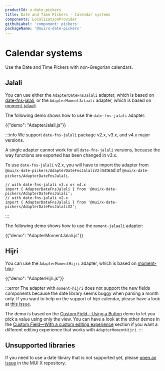 ```yaml
---
productId: x-date-pickers
title: Date and Time Pickers - Calendar systems
components: LocalizationProvider
githubLabel: 'component: pickers'
packageName: '@mui/x-date-pickers'
---
```


# Calendar systems

<p class="description">Use the Date and Time Pickers with non-Gregorian calendars.</p>

## Jalali

You can use either the `AdapterDateFnsJalali` adapter, which is based on [date-fns-jalali](https://www.npmjs.com/package/date-fns-jalali),
or the `AdapterMomentJalaali` adapter, which is based on [moment-jalaali](https://www.npmjs.com/package/moment-jalaali).

The following demo shows how to use the `date-fns-jalali` adapter:

{{"demo": "AdapterJalali.js"}}

:::info
We support `date-fns-jalali` package v2.x, v3.x, and v4.x major versions.

A single adapter cannot work for all `date-fns-jalali` versions, because the way functions are exported has been changed in v3.x.

To use `date-fns-jalali` v2.x, you will have to import the adapter from `@mui/x-date-pickers/AdapterDateFnsJalaliV2` instead of `@mui/x-date-pickers/AdapterDateFnsJalali`.

```tsx
// with date-fns-jalali v3.x or v4.x
import { AdapterDateFnsJalali } from '@mui/x-date-pickers/AdapterDateFnsJalali';
// with date-fns-jalali v2.x
import { AdapterDateFnsJalali } from '@mui/x-date-pickers/AdapterDateFnsJalaliV2';
```

:::

The following demo shows how to use the `moment-jalaali` adapter:

{{"demo": "AdapterMomentJalali.js"}}

## Hijri

You can use the `AdapterMomentHijri` adapter, which is based on [moment-hijri](https://www.npmjs.com/package/moment-hijri):

{{"demo": "AdapterHijri.js"}}

:::error
The adapter with `moment-hijri` does not support the new fields components because the date library seems buggy when parsing a month only.
If you want to help on the support of hijri calendar, please have a look at [this issue](https://github.com/xsoh/moment-hijri/issues/83).

The demo is based on the [Custom Field—Using a Button](/x/react-date-pickers/custom-field/#using-a-button) demo to let you pick a value using only the view.
You can have a look at the other demos in the [Custom Field—With a custom editing experience](/x/react-date-pickers/custom-field/#with-a-custom-editing-experience) section if you want a different editing experience that works with `AdapterMomentHijri`.
:::

## Unsupported libraries

If you need to use a date library that is not supported yet, please [open an issue](https://github.com/mui/mui-x/issues/new/choose) in the MUI X repository.
